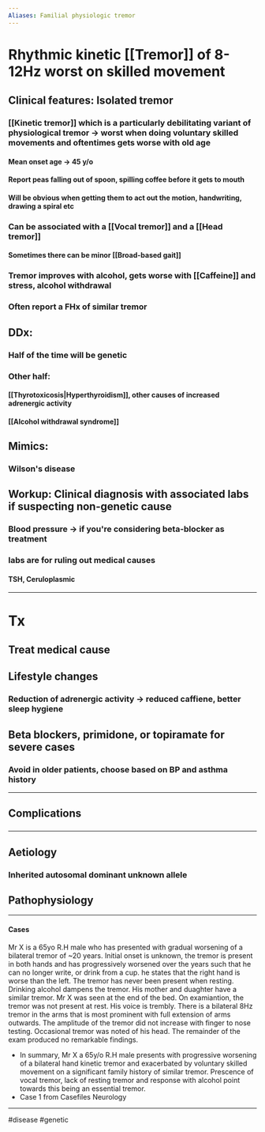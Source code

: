 ```yaml
---
Aliases: Familial physiologic tremor
---
```

# Rhythmic kinetic [[Tremor]] of 8-12Hz worst on skilled movement 
## Clinical features: Isolated tremor 
### [[Kinetic tremor]] which is a particularly debilitating variant of physiological tremor -> worst when doing voluntary skilled movements and oftentimes gets worse with old age 
#### Mean onset age -> 45 y/o
#### Report peas falling out of spoon, spilling coffee before it gets to mouth
#### Will be obvious when getting them to act out the motion, handwriting, drawing a spiral etc
### Can be associated with a [[Vocal tremor]] and a [[Head tremor]]
#### Sometimes there can be minor [[Broad-based gait]]
### Tremor improves with alcohol, gets worse with [[Caffeine]] and stress, alcohol withdrawal
### Often report a FHx of similar tremor 
## DDx:
### Half of the time will be genetic
### Other half:
#### [[Thyrotoxicosis|Hyperthyroidism]], other causes of increased adrenergic activity 
#### [[Alcohol withdrawal syndrome]]
## Mimics:
### Wilson's disease 
## Workup: Clinical diagnosis with associated labs if suspecting non-genetic cause
### Blood pressure -> if you're considering beta-blocker as treatment
### labs are for ruling out medical causes
#### TSH, Ceruloplasmic
---
# Tx
## Treat medical cause
## Lifestyle changes
### Reduction of adrenergic activity -> reduced caffiene, better sleep hygiene 
## Beta blockers, primidone, or topiramate  for severe cases 
### Avoid in older patients, choose based on BP and asthma history 
---
## Complications
###

---
## Aetiology
### Inherited autosomal dominant unknown allele
## Pathophysiology

---
#### Cases
Mr X is a 65yo R.H male who has presented with gradual worsening of a bilateral tremor of ~20 years. Initial onset is unknown, the tremor is present in both hands and has progressively worsened over the years such that he can no longer write, or drink from a cup. he states that the right hand is worse than the left. The tremor has never been present when resting. Drinking alcohol dampens the tremor. His mother and duaghter have a similar tremor. Mr X was seen at the end of the bed. On examiantion, the tremor was not present at rest. His voice is trembly. There is a bilateral 8Hz tremor in the arms that is most prominent with full extension of arms outwards. The amplitude of the tremor did not increase with finger to nose testing. Occasional tremor was noted of his head.  The remainder of the exam produced no remarkable findings. 
- In summary, Mr X a 65y/o R.H male presents with progressive worsening of a bilateral hand kinetic tremor and exacerbated by voluntary skilled movement on a significant family history of similar tremor. Prescence of vocal tremor, lack of resting tremor and response with alcohol point towards this being an essential tremor.  
- Case 1 from Casefiles Neurology

---
#disease #genetic 